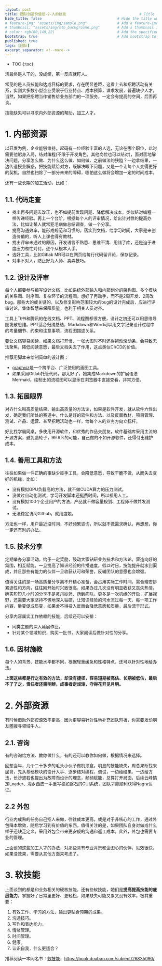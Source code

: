 ```yaml
---
layout: post
title: 团队创造价值低-2-人的技能                                  # Title of the page
hide_title: false                                   # Hide the title when displaying the post, but shown in lists of posts
# feature-img: "assets/img/sample.png"              # Add a feature-image to the post
# thumbnail: "assets/img/stb_background.png"        # Add a thumbnail image on blog view
# color: rgb(80,140,22)                             # Add the specified color as feature image, and change link colors in post
bootstrap: true                                     # Add bootstrap to the page
published: true
tags: [团队]
excerpt_separator: <!--more-->
---
```


<!--more-->
* TOC
{:toc}

活最终是人干的，没成绩，第一反应就盯人。

常见的是人员技能和达成目标的要求，存在明显差距，这看上去和招聘活动有关系，实则大多数小型企业受限于行业特点、成本预算，谋求发展，普遍缺少人才，当然，如果把招聘当作销售给业务部门的一项服务，一定会有提高的空间，后面再谈。

技能缺失可以寻求内外部资源的帮助，加工人才。

# 1. 内部资源

以开发为例，企业能够维持，起码有一位经验丰富的人选，无论在哪个职位，此时需要他躬身入局，结对编程(不限于开发角色，其他岗位也可以结对)，面对面地解决问题，分享怎么做、为什么这么做、如何做、之前做法的狭隘？一边拿结果，一边传道授业解惑，把技能赋给对方，既解决眼下问题，又是一个让每个人变得更好的契机，自然也扫除了一部分未来的障碍，哪怕这么做将会增加一定的时间成本。

还有一些长期的加工活动，比如：

## 1.1. 代码走查

* 找出再多问题去改正，也不如提前发现问题、降低解决成本，类似结对编程一样传递经验。再上一个台阶，根据每个人的评审情况，给出针对性的提高办法，比如让某人就常犯毛病做总结调查，做一个分享。
* 提高沟通效率，能形成规范和习惯的，落实到文档，给学习时间，大家是来创造价值的，听人上课也得有教材。
* 找出评审未通过的原因，开发语言不熟悉、思维不清、用错了库，还是迫于进度压力匆忙对付，逐个从根本入手。
* 选好工具，比如Gitlab MR可以在网页给每行代码留评论，保存记录。
* 对事不对人，防止好为人师、卖弄技巧。

## 1.2. 设计及评审

每个人都要参与编写设计文档，比如系统外部输入和内部划分的架构图、多个模块的关系图、时序图、复杂环节的流程图。想好了再动手，而不是2周开发、2周改bug。那些大的或关键的，以及修复影响范围较大的bug的设计完成后，应进行评审讨论，集体智慧来保障质量，也利于相关人员对齐。

工具上飞书和腾讯的在线文档、PPT、流程图都很方便，设计之初还可以用思维导图发散思维。PPT适合归纳总结，Markdown和Word可以用文字记录设计过程中的考量细节、约束和注意事项，流程图描述关系。

​要让文档容易阅读，如果文档打开慢、一张大图时不时还得拖动滚动条，会导致无法聚焦，降低阅读意愿，最后文档失去了作用，这点类似CI/CD的价值。

推荐用脚本来绘制简单的设计图：
* [graphviz](https://www.graphviz.org/)是一个跨平台、广泛使用的画图工具。
* 如果采用Gitlab托管代码，那太好了，她集成Markdown的扩展语法Mermaid，绘制出的流程图可以显示在浏览器中直接查看，非常方便。

## 1.3. 拓展眼界

对齐什么叫高质量结果、输出高质量的方法论，如果是软件开发，就从软件六性出发，确定我们所处的赛道中，什么是好的软件和方法、以及反面教材，项目管理、测试、产品、运营、甚至招聘活动也一样，给每个人的业务方向立标杆。

好比找学霸同桌，多使用开源软件，和优秀的作品交朋友，软件基础库采用主流的开源方案，避免造轮子，99.9%的可能，自己做的不如开源软件，还得付出维护成本。

## 1.4. 善用工具和方法

往往如果做一件正确的事缺少趁手工具，会降低意愿，导致干脆不做，从而失去变好的机缘，比如： 

* 没有模拟GPU负载高的方法，就不做CUDA算力的压力测试。
* 没做过自动化测试，学习开发脚本还挺费时间，所以都用人工。
* 没有模拟100个企业用户的方法，产品就不做容量规划、工程师不做并发测试。
* 无法稳定访问Github，就用度娘。

方法也一样，用户最近没时间，不好频繁咨询，所以就不做需求确认，再想想，你一定还有别的办法。

## 1.5. 技术分享

定期举办分享活动，给予一定奖励，鼓动大家钻研业务技术和方法论，营造向好的氛围，相互赋能。一旦提高了知识经验的传播速度，假以时日，技能提升就水到渠成，并且那些有能力的伙伴一旦收获认可和荣誉，反辅团队的意愿也会增强。

值得关注的是一场高质量分享离不开精心准备，会占用实际工作时间，需合理安排紧迫性和方向，往往刚开始时兴致很高，如果办过几次没有明显收获又丧失热情。确实短短几小时的分享不是灵丹妙药、药到病除，更多是一次机缘的开启，扩展视野，还需要大家坚持不懈地深入钻研，让知识经验的河水流过每一天、每一项工作内容，量变促成质变，如果舍不得投入反而会降低意愿和质量，最后流于形式。

​分享内容属实工作依赖的技能，后续还可以安排：

* 同类主题的深入延展作业。
* 针对某个领域知识，购买一批书，大家阅读后做针对性的分享。

## 1.6. 因材施教

每个人的背景、技能水平都不同，根据轻重缓急和性格特点，还可以针对性地给办法。

**上面这些都是行之有效的方法，却没有捷径，容易短期被高估、长期被低估，最后不了了之，责任者还需明辨，成事者定规矩，守得花开见月明。**

# 2. 外部资源

有时候借助外部资源效率更高，因为更容易针对性地补充团队短板，你需要发动朋友圈搜寻领域牛人。

## 2.1. 咨询

有的咨询给方法、教你做什么，有的还可以教你如何做，根据情况来选择。

回想当年，几个二十多岁的毛头小伙子做机顶盒，明显的技能缺失，周总果断找来屈哥，先从基础模块的设计入手、逐步结对编程、调试，一边给结果、一边给方法，长沙遮若也提出为故障而设计的理念，频频赋能，总算打开局面，后续云峰搞定Loader、湘乡西皮一手重写稳如磐石的GUI系统，团队才能顺利获得Nagra认证。

## 2.2 外包
 
行业内成熟的任务自己招人来做，往往成本更高，或是对于非核心的工作，通过外包降本增效，随后学习到有价值的东西。值得关注的是，如果团队自身对做成什么样子还缺乏定义，采用外包会带来更安规的沟通和返工成本，此外，外包也需要专业的管理。

上面谈的这些加工人才的办法，对那些具有专业背景和企图心的伙伴，见效很快，如果没效果，需要从其他方面来考虑了。

# 3. 软技能

上面谈到的都是和业务相关的硬核技能，还有些软技能，她们是**提高提高技能的底层能力**，掌握好了日常里更好、更轻松，如果缺失可能又累又没有效率，极其重要：

1. 有效工作、学习的方法，输出更贴合预期的成果。
1. 沟通技巧。
1. 写作和表达能力。
1. 情绪管理。
1. 时间管理。
1. 健康。
1. 认识自我，什么更适合？

推荐阅读一本同名书：[软技能](https://book.douban.com/subject/26835090/)，https://book.douban.com/subject/26835090/